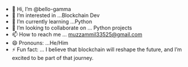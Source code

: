 - 👋 Hi, I’m @bello-gamma
- 👀 I’m interested in ...Blockchain Dev
- 🌱 I’m currently learning ...Python
- 💞️ I’m looking to collaborate on ... Python projects
- 📫 How to reach me ... muzzammil33525@gmail.com
- 😄 Pronouns: ...He/Him
- ⚡ Fun fact: ... I believe that blockchain will reshape the future, and I’m excited to be part of that journey.

<!---
bello-gamma/bello-gamma is a ✨ special ✨ repository because its `README.md` (this file) appears on your GitHub profile.
You can click the Preview link to take a look at your changes.
--->
